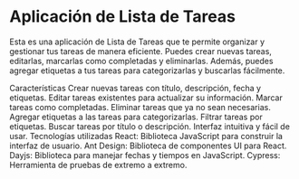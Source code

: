 # Aplicación de Lista de Tareas

Esta es una aplicación de Lista de Tareas que te permite organizar y gestionar tus tareas de manera eficiente. Puedes crear nuevas tareas, editarlas, marcarlas como completadas y eliminarlas. Además, puedes agregar etiquetas a tus tareas para categorizarlas y buscarlas fácilmente.

Características
Crear nuevas tareas con título, descripción, fecha y etiquetas.
Editar tareas existentes para actualizar su información.
Marcar tareas como completadas.
Eliminar tareas que ya no sean necesarias.
Agregar etiquetas a las tareas para categorizarlas.
Filtrar tareas por etiquetas.
Buscar tareas por título o descripción.
Interfaz intuitiva y fácil de usar.
Tecnologías utilizadas
React: Biblioteca JavaScript para construir la interfaz de usuario.
Ant Design: Biblioteca de componentes UI para React.
Dayjs: Biblioteca para manejar fechas y tiempos en JavaScript.
Cypress: Herramienta de pruebas de extremo a extremo.
